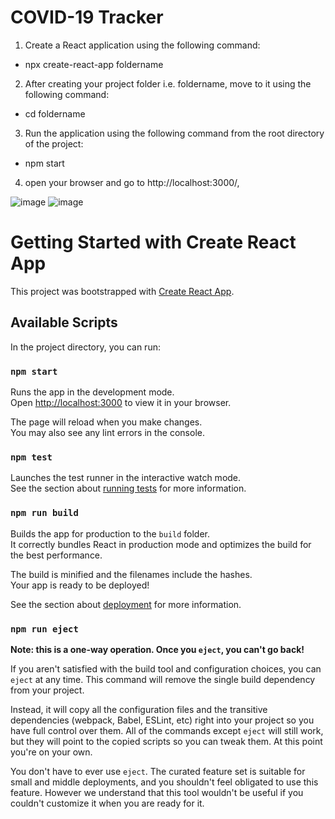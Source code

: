 # COVID-19 Tracker

1. Create a React application using the following command:

- npx create-react-app foldername

2. After creating your project folder i.e. foldername, move to it using the following command:

- cd foldername

3. Run the application using the following command from the root directory of the project:

- npm start

4. open your browser and go to http://localhost:3000/,

![image](https://user-images.githubusercontent.com/93828003/148564972-184adea2-fd19-43c7-a1d5-8ceb9d29a7c9.png)
![image](https://user-images.githubusercontent.com/93828003/148565038-17a4deef-a2f3-45a3-96d7-980f0dc76e9d.png)



# Getting Started with Create React App

This project was bootstrapped with [Create React App](https://github.com/facebook/create-react-app).

## Available Scripts

In the project directory, you can run:

### `npm start`

Runs the app in the development mode.\
Open [http://localhost:3000](http://localhost:3000) to view it in your browser.

The page will reload when you make changes.\
You may also see any lint errors in the console.

### `npm test`

Launches the test runner in the interactive watch mode.\
See the section about [running tests](https://facebook.github.io/create-react-app/docs/running-tests) for more information.

### `npm run build`

Builds the app for production to the `build` folder.\
It correctly bundles React in production mode and optimizes the build for the best performance.

The build is minified and the filenames include the hashes.\
Your app is ready to be deployed!

See the section about [deployment](https://facebook.github.io/create-react-app/docs/deployment) for more information.

### `npm run eject`

**Note: this is a one-way operation. Once you `eject`, you can't go back!**

If you aren't satisfied with the build tool and configuration choices, you can `eject` at any time. This command will remove the single build dependency from your project.

Instead, it will copy all the configuration files and the transitive dependencies (webpack, Babel, ESLint, etc) right into your project so you have full control over them. All of the commands except `eject` will still work, but they will point to the copied scripts so you can tweak them. At this point you're on your own.

You don't have to ever use `eject`. The curated feature set is suitable for small and middle deployments, and you shouldn't feel obligated to use this feature. However we understand that this tool wouldn't be useful if you couldn't customize it when you are ready for it.


